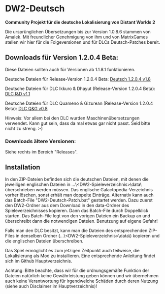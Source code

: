 # DW2-Deutsch
<strong>Community Projekt für die deutsche Lokalisierung von Distant Worlds 2</strong>

Die ursprünglichen Übersetzungen bis zur Version 1.0.8.6 stammen von Amalek. Mit freundlicher Genehmigung von ihm und von MatrixGames stellen wir hier für die Folgeversionen und für DLCs Deutsch-Patches bereit.

<h2>Downloads für Version 1.2.0.4 Beta:</h2>

Diese Dateien sollten auch für Versionen ab 1.1.8.1 funktionieren.

Deutsche Dateien für Release-Version 1.2.0.4 Beta:
[Deutsch 1.2.0.4 v1.8](https://github.com/Marty651/DW2-Deutsch/releases/download/v.1.2.0.4Beta-(2024.01.29)/DW2-Deutsch_1.2.0.4Beta_v1.8.zip)

Deutsche Dateien für DLC Ikkuro & Dhayut (Release-Version 1.2.0.4 Beta):
[DLC I&D v1.1](https://github.com/Marty651/DW2-Deutsch/releases/download/v.1.2.0.4Beta-(2024.01.29)/DW2-Deutsch_1.2.0.4Beta_DLC_Ikkuro_and_Dhayut_v1.1.zip)

Deutsche Dateien für DLC Quameno & Gizurean (Release-Version 1.2.0.4 Beta):
[DLC Q&G v0.8](https://github.com/Marty651/DW2-Deutsch/releases/download/v.1.2.0.4Beta-(2024.01.29)/DW2-Deutsch_1.2.0.4Beta_DLC_Quameno_and_Gizureans_v0.8.zip)

Hinweis: Vor allem bei den DLC wurden Maschinenübersetzungen verwendet. Kann gut sein, dass da mal etwas gar nicht passt. Seid bitte nicht zu streng. :-)

<h3>Downloads ältere Versionen:</h3>

Siehe rechts im Bereich "Releases".

<h2>Installation</h2>

In den ZIP-Dateien befinden sich die deutschen Dateien, mit denen die jeweiligen englischen Dateien in ...\\\<DW2-Spieleverzeichnis\>\\data\\ überschrieben werden müssen. Das englische Galactopedia-Verzeichnis vorher löschen, sonst erhält man doppelte Einträge.
Alternativ kann auch das Batch-File "DW2-Deutsch-Patch.bat" gestartet werden. Dazu zuerst den DW2-Ordner aus dem Download in den data-Ordner des Spieleverzeichnisses kopieren. Dann das Batch-File durch Doppelklick starten. Das Batch-File legt von den vorigen Dateien ein Backup an und überschreibt dann die notwendigen Dateien. Benutzung auf eigene Gefahr!

Falls man den DLC besitzt, kann man die Dateien des entsprechenden ZIP-Files in denselben Ordner (...\\\<DW2-Spieleverzeichnis\>\\data\\) kopieren und die englischen Dateien überschreiben.

Das Spiel ermöglicht es zum jetzigen Zeitpunkt auch teilweise, die Lokalisierung als Mod zu installieren. Eine entsprechende Anleitung findet sich im Github Hauptverzeichnis.

Achtung: Bitte beachte, dass wir für die ordnungsgemäße Funktion der Dateien natürlich keine Gewährleistung geben können und wir übernehmen auch keine Verantwortung für irgendwelche Schäden durch deren Nutzung (siehe auch Disclaimer im Hauptverzeichnis)!
